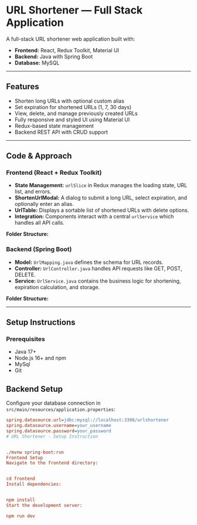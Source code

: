 # URL Shortener — Full Stack Application

A full-stack URL shortener web application built with:

- **Frontend:** React, Redux Toolkit, Material UI  
- **Backend:** Java with Spring Boot  
- **Database:** MySQL

---

## Features

- Shorten long URLs with optional custom alias  
- Set expiration for shortened URLs (1, 7, 30 days)  
- View, delete, and manage previously created URLs  
- Fully responsive and styled UI using Material UI  
- Redux-based state management  
- Backend REST API with CRUD support  

---

## Code & Approach

### Frontend (React + Redux Toolkit)

- **State Management:** `urlSlice` in Redux manages the loading state, URL list, and errors.  
- **ShortenUrlModal:** A dialog to submit a long URL, select expiration, and optionally enter an alias.  
- **UrlTable:** Displays a sortable list of shortened URLs with delete options.  
- **Integration:** Components interact with a central `urlService` which handles all API calls.  

**Folder Structure:**


### Backend (Spring Boot)

- **Model:** `UrlMapping.java` defines the schema for URL records.  
- **Controller:** `UrlController.java` handles API requests like GET, POST, DELETE.  
- **Service:** `UrlService.java` contains the business logic for shortening, expiration calculation, and storage.  

**Folder Structure:**


---

## Setup Instructions

### Prerequisites

- Java 17+  
- Node.js 16+ and npm  
- MySql  
- Git  

## Backend Setup

Configure your database connection in `src/main/resources/application.properties`:

```ini
spring.datasource.url=jdbc:mysql://localhost:3306/urlshortener
spring.datasource.username=your_username
spring.datasource.password=your_password
# URL Shortener - Setup Instruction


./mvnw spring-boot:run
Frontend Setup
Navigate to the frontend directory:


cd frontend
Install dependencies:


npm install
Start the development server:

npm run dev
